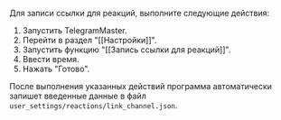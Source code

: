 Для записи ссылки для реакций, выполните следующие действия:

1. Запустить TelegramMaster.
2. Перейти в раздел "[[Настройки]]".
3. Запустить функцию "[[Запись ссылки для реакций]]".
4. Ввести время.
5. Нажать "Готово".

После выполнения указанных действий программа автоматически запишет введенные данные в файл `user_settings/reactions/link_channel.json`.